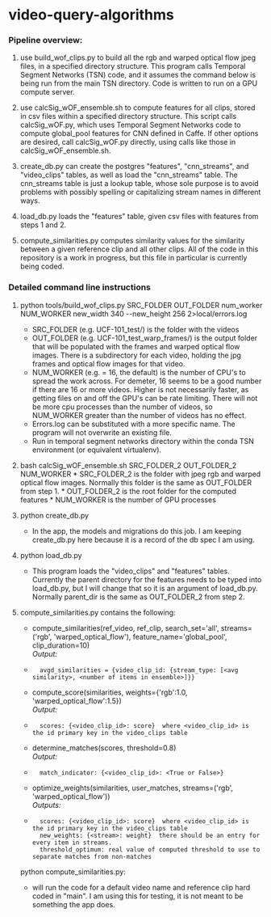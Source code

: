# video-query-algorithms

### Pipeline overview:
1.  use build_wof_clips.py to build all the rgb and warped optical flow jpeg files, in a specified directory structure.
      This program calls Temporal Segment Networks (TSN) code, and it assumes the command below is being run from the main TSN directory.
      Code is written to run on a GPU compute server.
      
2.  use calcSig_wOF_ensemble.sh to compute features for all clips, stored in csv files within a specified directory structure.
      This script calls calcSig_wOF.py, which uses Temporal Segment Networks code to compute global_pool features for CNN defined in Caffe. If other options are desired, call calcSig_wOF.py directly, using calls like those in calcSig_wOF_ensemble.sh.
      
3.  create_db.py can create the postgres "features", "cnn_streams", and "video_clips" tables, as well as load the "cnn_streams" table.  The cnn_streams table is just a lookup table, whose sole purpose is to avoid problems with possibly spelling or capitalizing stream names in different ways.

4.   load_db.py loads the "features" table, given csv files with features from steps 1 and 2.

5.  compute_similarities.py computes similarity values for the similarity between a given reference clip and all other clips.
      All of the code in this repository is a work in progress, but this file in particular is currently being coded. 

### Detailed command line instructions
1.    python tools/build_wof_clips.py  SRC_FOLDER  OUT_FOLDER    num_worker  NUM_WORKER    new_width 340 --new_height 256 2>local/errors.log
         *	SRC_FOLDER (e.g. UCF-101_test/) is the folder with the videos
         *	OUT_FOLDER (e.g. UCF-101_test_warp_frames/) is the output folder that will be populated with the frames and warped optical flow images.  There is a subdirectory for each video, holding the jpg frames and optical flow images for that video.
         *	NUM_WORKER (e.g. = 16, the default) is the number of CPU's to spread the work across. For demeter, 16 seems to be a good number if there are 16 or more videos.  Higher is not necessarily faster, as getting files on and off the GPU's can  be rate limiting.  There will not be more cpu processes than the number of videos, so NUM_WORKER greater than the number of videos has no effect. 
         *	Errors.log can be substituted with a more specific name.  The program will not overwrite an existing file.
         *	Run in temporal segment networks directory within the conda TSN environment (or equivalent virtualenv).

2.	bash calcSig_wOF_ensemble.sh SRC_FOLDER_2  OUT_FOLDER_2  NUM_WORKER
        * SRC_FOLDER_2 is the folder with jpeg rgb and warped optical flow images. Normally this folder is the same as OUT_FOLDER from step 1.
        * OUT_FOLDER_2 is the root folder for the computed features
        * NUM_WORKER is the number of GPU processes
3.  python create_db.py
    * In the app, the models and migrations do this job.  I am keeping create_db.py here because it is a record of the db spec I am using.
4.  python load_db.py
    *  This program loads the "video_clips" and "features" tables.  Currently the parent directory for the features needs to be typed into load_db.py,
    but I will change that so it is an argument of load_db.py.  Normally parent_dir is the same as OUT_FOLDER_2 from step 2.
    
5. compute_similarities.py contains the following:
    * compute_similarities(ref_video, ref_clip, search_set='all', streams=('rgb', 'warped_optical_flow'), feature_name='global_pool', clip_duration=10)   
    _Output:_
    *       avgd_similarities = {video_clip_id: {stream_type: [<avg similarity>, <number of items in ensemble>]}}
    * compute_score(similarities, weights={'rgb':1.0, 'warped_optical_flow':1.5})  
    _Output:_
    *       scores: {<video_clip_id>: score}  where <video_clip_id> is the id primary key in the video_clips table
    * determine_matches(scores, threshold=0.8)  
    _Output:_
    *       match_indicator: {<video_clip_id>: <True or False>}
    * optimize_weights(similarities, user_matches, streams=('rgb', 'warped_optical_flow'))  
    _Outputs:_
    *       scores: {<video_clip_id>: score}  where <video_clip_id> is the id primary key in the video_clips table
            new_weights: {<stream>: weight}  there should be an entry for every item in streams.
            threshold_optimum: real value of computed threshold to use to separate matches from non-matches
    
    python compute_similarities.py:
     * will run the code for a default video name and reference clip hard coded in "main".  I am using this for testing, it is not meant
    to be something the app does.